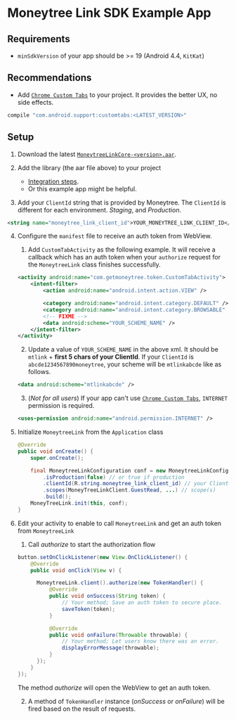 # Moneytree Link SDK Example App

## Requirements

- `minSdkVersion` of your app should be >= 19 (Android 4.4, `KitKat`)

## Recommendations

- Add [`Chrome Custom Tabs`](https://developer.chrome.com/multidevice/android/customtabs) to your project. It provides the better UX, no side effects.
```groovy
compile "com.android.support:customtabs:<LATEST_VERSION>"
```

## Setup

1. Download the latest [`MoneytreeLinkCore-<version>.aar`](https://github.com/moneytree/mt-link-android-sdk-example/releases).

2. Add the library (the aar file above) to your project
    - [Integration steps](https://developer.android.com/studio/projects/android-library.html?#AddDependency).
    - Or this example app might be helpful.

3. Add your `ClientId` string that is provided by Moneytree. The `ClientId` is different for each environment. *Staging*, and *Production*.
```xml
<string name="moneytree_link_client_id">YOUR_MONEYTREE_LINK_CLIENT_ID</string>
```

4. Configure the `manifest` file to receive an auth token from WebView.

    1. Add `CustomTabActivity` as the following example. It will receive a callback which has an auth token when your `authorize` request for the `MoneytreeLink` class finishes successfully.
    ```xml
    <activity android:name="com.getmoneytree.token.CustomTabActivity">
        <intent-filter>
            <action android:name="android.intent.action.VIEW" />

            <category android:name="android.intent.category.DEFAULT" />
            <category android:name="android.intent.category.BROWSABLE" />
            <!-- FIXME -->
            <data android:scheme="YOUR_SCHEME_NAME" />
        </intent-filter>
    </activity>
    ```

    2. Update a value of `YOUR_SCHEME_NAME` in the above xml. It should be `mtlink` + **first 5 chars of your ClientId**. If your `ClientId` is `abcde1234567890moneytree`, your scheme will be `mtlinkabcde` like as follows.
    ```xml
    <data android:scheme="mtlinkabcde" />
    ```

    3. (*Not for all users*) If your app can't use [`Chrome Custom Tabs`](https://developer.chrome.com/multidevice/android/customtabs), `INTERNET` permission is required.
    ```xml
    <uses-permission android:name="android.permission.INTERNET" />
    ```

5. Initialize `MoneytreeLink` from the `Application` class
   ```java
   @Override
   public void onCreate() {
       super.onCreate();

       final MoneytreeLinkConfiguration conf = new MoneytreeLinkConfiguration.Builder()
           .isProduction(false) // or true if production
           .clientId(R.string.moneytree_link_client_id) // your ClientId
           .scopes(MoneyTreeLinkClient.GuestRead, ...) // scope(s)
           .build();
       MoneyTreeLink.init(this, conf);
   }
   ```

6. Edit your activity to enable to call `MoneytreeLink` and get an auth token from `MoneytreeLink`

    1. Call *authorize* to start the authorization flow
    ```java
    button.setOnClickListener(new View.OnClickListener() {
        @Override
        public void onClick(View v) {

          MoneytreeLink.client().authorize(new TokenHandler() {
              @Override
              public void onSuccess(String token) {
                  // Your method; Save an auth token to secure place.
                  saveToken(token);
              }

              @Override
              public void onFailure(Throwable throwable) {
                  // Your method; Let users know there was an error.
                  displayErrorMessage(throwable);
              }
          });
        }
    });
    ```
    The method *authorize* will open the WebView to get an auth token.

    2. A method of `TokenHandler` instance (*onSuccess* or *onFailure*) will be fired based on the result of requests.
